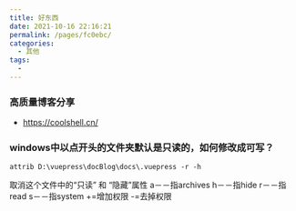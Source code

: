 ```yaml
---
title: 好东西
date: 2021-10-16 22:16:21
permalink: /pages/fc0ebc/
categories:
  - 其他
tags:
  - 
---
```


### 高质量博客分享
- <https://coolshell.cn/>

### windows中以点开头的文件夹默认是只读的，如何修改成可写？

```shell
attrib D:\vuepress\docBlog\docs\.vuepress -r -h
```
取消这个文件中的“只读” 和 “隐藏”属性
a－－指archives
h－－指hide
r－－指read
s－－指system
+=增加权限
-=去掉权限
